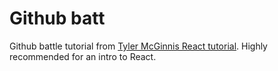 # Github batt
Github battle tutorial from [Tyler McGinnis React tutorial](http://www.reactjsprogram.com/). Highly recommended for an intro to React.
